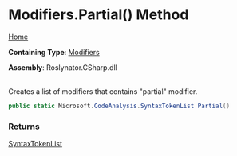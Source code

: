 # Modifiers\.Partial\(\) Method

[Home](../../../../README.md)

**Containing Type**: [Modifiers](../README.md)

**Assembly**: Roslynator\.CSharp\.dll

\
Creates a list of modifiers that contains "partial" modifier\.

```csharp
public static Microsoft.CodeAnalysis.SyntaxTokenList Partial()
```

### Returns

[SyntaxTokenList](https://docs.microsoft.com/en-us/dotnet/api/microsoft.codeanalysis.syntaxtokenlist)

